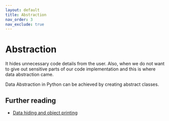```yaml
---
layout: default
title: Abstraction
nav_order: 3
nav_exclude: true
---
```

# Abstraction

It hides unnecessary code details from the user. Also,  when we do not want to give out sensitive parts of our code implementation and this is where data abstraction came.

Data Abstraction in Python can be achieved by creating abstract classes.

## Further reading
- [Data hiding and object printing](https://www.geeksforgeeks.org/object-oriented-programming-in-python-set-2-data-hiding-and-object-printing/)
